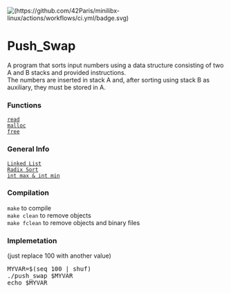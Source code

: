 ![(https://github.com/42Paris/minilibx-linux/actions/workflows/ci.yml/badge.svg)](https://img.shields.io/badge/norminette-100%25-green)

# Push_Swap
A program that sorts input numbers using a data structure consisting of two A and B stacks and provided instructions. <br>
The numbers are inserted in stack A and, after sorting using stack B as auxiliary, they must be stored in A. 

### Functions
[`read`](https://man7.org/linux/man-pages/man2/read.2.html) <br>
[`malloc`](https://man7.org/linux/man-pages/man3/free.3.html) <br>
[`free`](https://man7.org/linux/man-pages/man1/free.1.html) <br>

### General Info
[`Linked List`](https://www.programiz.com/dsa/linked-list) <br>
[`Radix Sort`](https://www.programiz.com/dsa/radix-sort) <br>
[`int max & int min`](https://www.journaldev.com/41151/int-max-min-c-plus-plus) <br>

### Compilation
`make` to compile <br>
`make clean` to remove objects <br>
`make fclean` to remove objects and binary files <br>

### Implemetation 
(just replace 100 with another value)
<pre>
MYVAR=$(seq 100 | shuf)
./push_swap $MYVAR
echo $MYVAR
</pre>
